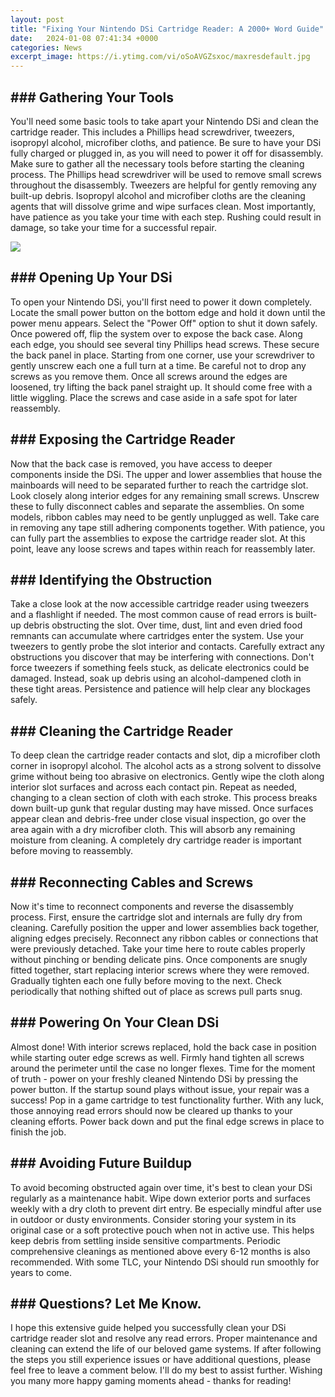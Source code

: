 ```yaml
---
layout: post
title: "Fixing Your Nintendo DSi Cartridge Reader: A 2000+ Word Guide"
date:   2024-01-08 07:41:34 +0000
categories: News
excerpt_image: https://i.ytimg.com/vi/oSoAVGZsxoc/maxresdefault.jpg
---
```

## ### Gathering Your Tools

You'll need some basic tools to take apart your Nintendo DSi and clean the cartridge reader. This includes a Phillips head screwdriver, tweezers, isopropyl alcohol, microfiber cloths, and patience. Be sure to have your DSi fully charged or plugged in, as you will need to power it off for disassembly. Make sure to gather all the necessary tools before starting the cleaning process. The Phillips head screwdriver will be used to remove small screws throughout the disassembly. Tweezers are helpful for gently removing any built-up debris. Isopropyl alcohol and microfiber cloths are the cleaning agents that will dissolve grime and wipe surfaces clean. Most importantly, have patience as you take your time with each step. Rushing could result in damage, so take your time for a successful repair.


![](https://i.ytimg.com/vi/oSoAVGZsxoc/maxresdefault.jpg)
## ### Opening Up Your DSi  

To open your Nintendo DSi, you'll first need to power it down completely. Locate the small power button on the bottom edge and hold it down until the power menu appears. Select the "Power Off" option to shut it down safely. Once powered off, flip the system over to expose the back case. Along each edge, you should see several tiny Phillips head screws. These secure the back panel in place. Starting from one corner, use your screwdriver to gently unscrew each one a full turn at a time. Be careful not to drop any screws as you remove them. Once all screws around the edges are loosened, try lifting the back panel straight up. It should come free with a little wiggling. Place the screws and case aside in a safe spot for later reassembly.

## ### Exposing the Cartridge Reader

Now that the back case is removed, you have access to deeper components inside the DSi. The upper and lower assemblies that house the mainboards will need to be separated further to reach the cartridge slot. Look closely along interior edges for any remaining small screws. Unscrew these to fully disconnect cables and separate the assemblies. On some models, ribbon cables may need to be gently unplugged as well. Take care in removing any tape still adhering components together. With patience, you can fully part the assemblies to expose the cartridge reader slot. At this point, leave any loose screws and tapes within reach for reassembly later.

## ### Identifying the Obstruction

Take a close look at the now accessible cartridge reader using tweezers and a flashlight if needed. The most common cause of read errors is built-up debris obstructing the slot. Over time, dust, lint and even dried food remnants can accumulate where cartridges enter the system. Use your tweezers to gently probe the slot interior and contacts. Carefully extract any obstructions you discover that may be interfering with connections. Don't force tweezers if something feels stuck, as delicate electronics could be damaged. Instead, soak up debris using an alcohol-dampened cloth in these tight areas. Persistence and patience will help clear any blockages safely.

## ### Cleaning the Cartridge Reader 

To deep clean the cartridge reader contacts and slot, dip a microfiber cloth corner in isopropyl alcohol. The alcohol acts as a strong solvent to dissolve grime without being too abrasive on electronics. Gently wipe the cloth along interior slot surfaces and across each contact pin. Repeat as needed, changing to a clean section of cloth with each stroke. This process breaks down built-up gunk that regular dusting may have missed. Once surfaces appear clean and debris-free under close visual inspection, go over the area again with a dry microfiber cloth. This will absorb any remaining moisture from cleaning. A completely dry cartridge reader is important before moving to reassembly.

## ### Reconnecting Cables and Screws

Now it's time to reconnect components and reverse the disassembly process. First, ensure the cartridge slot and internals are fully dry from cleaning. Carefully position the upper and lower assemblies back together, aligning edges precisely. Reconnect any ribbon cables or connections that were previously detached. Take your time here to route cables properly without pinching or bending delicate pins. Once components are snugly fitted together, start replacing interior screws where they were removed. Gradually tighten each one fully before moving to the next. Check periodically that nothing shifted out of place as screws pull parts snug. 

## ### Powering On Your Clean DSi

Almost done! With interior screws replaced, hold the back case in position while starting outer edge screws as well. Firmly hand tighten all screws around the perimeter until the case no longer flexes. Time for the moment of truth - power on your freshly cleaned Nintendo DSi by pressing the power button. If the startup sound plays without issue, your repair was a success! Pop in a game cartridge to test functionality further. With any luck, those annoying read errors should now be cleared up thanks to your cleaning efforts. Power back down and put the final edge screws in place to finish the job.

## ### Avoiding Future Buildup

To avoid becoming obstructed again over time, it's best to clean your DSi regularly as a maintenance habit. Wipe down exterior ports and surfaces weekly with a dry cloth to prevent dirt entry. Be especially mindful after use in outdoor or dusty environments. Consider storing your system in its original case or a soft protective pouch when not in active use. This helps keep debris from settling inside sensitive compartments. Periodic comprehensive cleanings as mentioned above every 6-12 months is also recommended. With some TLC, your Nintendo DSi should run smoothly for years to come.

## ### Questions? Let Me Know.

I hope this extensive guide helped you successfully clean your DSi cartridge reader slot and resolve any read errors. Proper maintenance and cleaning can extend the life of our beloved game systems. If after following the steps you still experience issues or have additional questions, please feel free to leave a comment below. I'll do my best to assist further. Wishing you many more happy gaming moments ahead - thanks for reading!